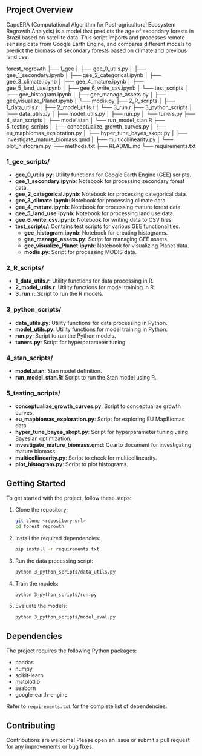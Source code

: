 ## Project Overview
CapoERA (Computational Algorithm for Post-agricultural Ecosystem Regrowth Analysis) is a model that predicts the age of secondary forests in Brazil based on satellite data. This script imports and processes remote sensing data from Google Earth Engine, and compares different models to predict the biomass of secondary forests based on climate and previous land use.


forest_regrowth
├── 1_gee
│   ├── gee_0_utils.py
│   ├── gee_1_secondary.ipynb
│   ├── gee_2_categorical.ipynb
│   ├── gee_3_climate.ipynb
│   ├── gee_4_mature.ipynb
│   ├── gee_5_land_use.ipynb
│   ├── gee_6_write_csv.ipynb
│   └── test_scripts
│       ├── gee_histogram.ipynb
│       ├── gee_manage_assets.py
│       ├── gee_visualize_Planet.ipynb
│       └── modis.py
├── 2_R_scripts
│   ├── 1_data_utils.r
│   ├── 2_model_utils.r
│   └── 3_run.r
├── 3_python_scripts
│   ├── data_utils.py
│   ├── model_utils.py
│   ├── run.py
│   └── tuners.py
├── 4_stan_scripts
│   ├── model.stan
│   └── run_model_stan.R
├── 5_testing_scripts
│   ├── conceptualize_growth_curves.py
│   ├── eu_mapbiomas_exploration.py
│   ├── hyper_tune_bayes_skopt.py
│   ├── investigate_mature_biomass.qmd
│   ├── multicollinearity.py
│   └── plot_histogram.py
├── methods.txt
├── README.md
└── requirements.txt


### 1_gee_scripts/
- **gee_0_utils.py**: Utility functions for Google Earth Engine (GEE) scripts.
- **gee_1_secondary.ipynb**: Notebook for processing secondary forest data.
- **gee_2_categorical.ipynb**: Notebook for processing categorical data.
- **gee_3_climate.ipynb**: Notebook for processing climate data.
- **gee_4_mature.ipynb**: Notebook for processing mature forest data.
- **gee_5_land_use.ipynb**: Notebook for processing land use data.
- **gee_6_write_csv.ipynb**: Notebook for writing data to CSV files.
- **test_scripts/**: Contains test scripts for various GEE functionalities.
  - **gee_histogram.ipynb**: Notebook for creating histograms.
  - **gee_manage_assets.py**: Script for managing GEE assets.
  - **gee_visualize_Planet.ipynb**: Notebook for visualizing Planet data.
  - **modis.py**: Script for processing MODIS data.

### 2_R_scripts/
- **1_data_utils.r**: Utility functions for data processing in R.
- **2_model_utils.r**: Utility functions for model training in R.
- **3_run.r**: Script to run the R models.

### 3_python_scripts/
- **data_utils.py**: Utility functions for data processing in Python.
- **model_utils.py**: Utility functions for model training in Python.
- **run.py**: Script to run the Python models.
- **tuners.py**: Script for hyperparameter tuning.

### 4_stan_scripts/
- **model.stan**: Stan model definition.
- **run_model_stan.R**: Script to run the Stan model using R.

### 5_testing_scripts/
- **conceptualize_growth_curves.py**: Script to conceptualize growth curves.
- **eu_mapbiomas_exploration.py**: Script for exploring EU MapBiomas data.
- **hyper_tune_bayes_skopt.py**: Script for hyperparameter tuning using Bayesian optimization.
- **investigate_mature_biomass.qmd**: Quarto document for investigating mature biomass.
- **multicollinearity.py**: Script to check for multicollinearity.
- **plot_histogram.py**: Script to plot histograms.

## Getting Started
To get started with the project, follow these steps:

1. Clone the repository:
    ```sh
    git clone <repository-url>
    cd forest_regrowth
    ```

2. Install the required dependencies:
    ```sh
    pip install -r requirements.txt
    ```

3. Run the data processing script:
    ```sh
    python 3_python_scripts/data_utils.py
    ```

4. Train the models:
    ```sh
    python 3_python_scripts/run.py
    ```

5. Evaluate the models:
    ```sh
    python 3_python_scripts/model_eval.py
    ```

## Dependencies
The project requires the following Python packages:
- pandas
- numpy
- scikit-learn
- matplotlib
- seaborn
- google-earth-engine

Refer to `requirements.txt` for the complete list of dependencies.

## Contributing
Contributions are welcome! Please open an issue or submit a pull request for any improvements or bug fixes.
